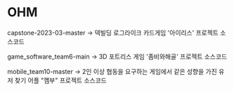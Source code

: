 # OHM
capstone-2023-03-master -> 덱빌딩 로그라이크 카드게임 '아이리스' 프로젝트 소스코드

game_software_team6-main -> 3D 포트리스 게임 '좀비와해골' 프로젝트 소스코드

mobile_team10-master -> 2인 이상 협동을 요구하는 게임에서 같은 성향을 가진 유저 찾기 어플 "껨부" 프로젝트 소스코드
